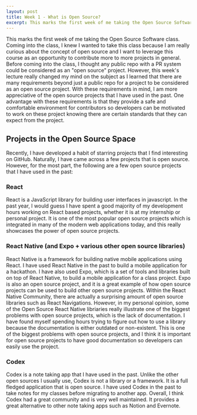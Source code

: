 ```yaml
---
layout: post
title: Week 1 - What is Open Source?
excerpt: This marks the first week of me taking the Open Source Software class. Coming into the class, I knew I wanted to take this class because I am really curious about the concept of open source and I want to leverage this course as an opportunity to contribute more to more projects in general. Before coming into the class, I thought any public repo with a PR system could be considered as an "open source" project. However, this week's lecture really changed my mind on the subject as I learned that there are many requirements beyond just a public repo for a project to be considered as an open source project. With these requirements in mind, I am more appreciative of the open source projects that I have used in the past. One advantage with these requirements is that they provide a safe and comfortable environment for contributors so developers can be motivated to work on these project knowing there are certain standards that they can expect from the project.
---
```


This marks the first week of me taking the Open Source Software class. Coming into the class, I knew I wanted to take this class because I am really curious about the concept of open source and I want to leverage this course as an opportunity to contribute more to more projects in general. Before coming into the class, I thought any public repo with a PR system could be considered as an "open source" project. However, this week's lecture really changed my mind on the subject as I learned that there are many requirements beyond just a public repo for a project to be considered as an open source project. With these requirements in mind, I am more appreciative of the open source projects that I have used in the past. One advantage with these requirements is that they provide a safe and comfortable environment for contributors so developers can be motivated to work on these project knowing there are certain standards that they can expect from the project.

## Projects in the Open Source Space
Recently, I have developed a habit of starring projects that I find interesting on GitHub. Naturally, I have came across a few projects that is open source. However, for the most part, the following are a few open source projects that I have used in the past:

### React
React is a JavaScript library for building user interfaces in javascript. In the past year, I would guess I have spent a good majority of my development hours working on React based projects, whether it is at my internship or personal project. It is one of the most popular open source projects which is integrated in many of the modern web applications today, and this really showcases the power of open source projects.

### React Native (and Expo + various other open source libraries)
React Native is a framework for building native mobile applications using React. I have used React Native in the past to build a mobile application for a hackathon. I have also used Expo, which is a set of tools and libraries built on top of React Native, to build a mobile application for a class project. Expo is also an open source project, and it is a great example of how open source projects can be used to build other open source projects.
Within the React Native Community, there are actually a surprising amount of open source libraries such as React Navigations. However, in my personal opinion, some of the Open Source React Native libriaries really illustrate one of the biggest problems with open source projects, which is the lack of documentation. I have found myself spending hours trying to figure out how to use a library because the documentation is either outdated or non-existent. This is one of the biggest problems with open source projects, and I think it is important for open source projects to have good documentation so developers can easily use the project.

### Codex
Codex is a note taking app that I have used in the past. Unlike the other open sources I usually use, Codex is not a library or a framework. It is a full fledged application that is open source. I have used Codex in the past to take notes for my classes before migrating to another app. Overall, I think Codex had a great community and is very well maintained. It provides a great alternative to other note taking apps such as Notion and Evernote.
